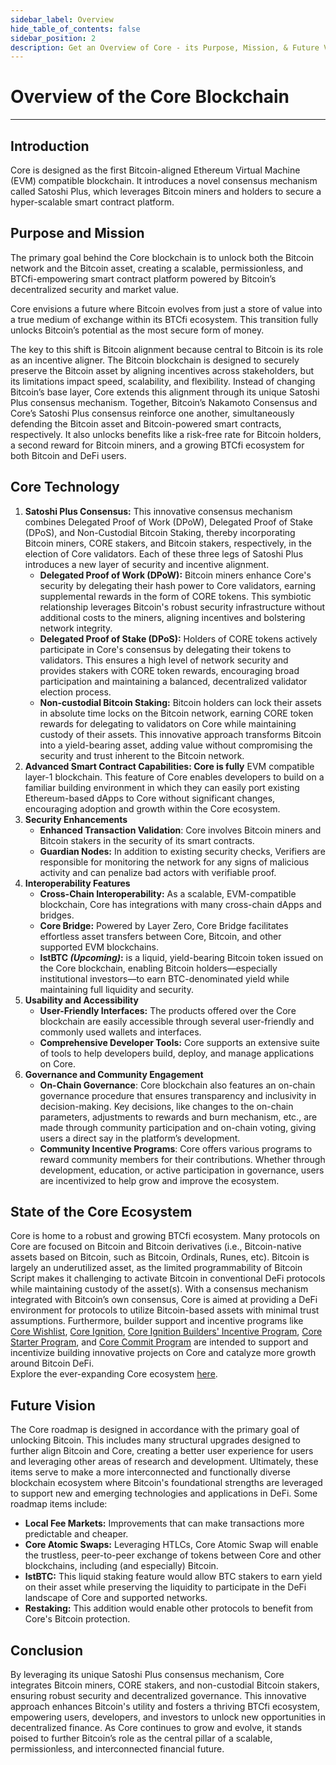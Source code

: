 ```yaml
---
sidebar_label: Overview
hide_table_of_contents: false
sidebar_position: 2
description: Get an Overview of Core - its Purpose, Mission, & Future Vision
---
```



# Overview of the Core Blockchain
---


## Introduction

Core is designed as the first Bitcoin-aligned Ethereum Virtual Machine (EVM) compatible blockchain. It introduces a novel consensus mechanism called Satoshi Plus, which leverages Bitcoin miners and holders to secure a hyper-scalable smart contract platform.

## Purpose and Mission

The primary goal behind the Core blockchain is to unlock both the Bitcoin network and the Bitcoin asset, creating a scalable, permissionless, and BTCfi-empowering smart contract platform powered by Bitcoin’s decentralized security and market value.

Core envisions a future where Bitcoin evolves from just a store of value into a true medium of exchange within its BTCfi ecosystem. This transition fully unlocks Bitcoin’s potential as the most secure form of money.

The key to this shift is Bitcoin alignment because central to Bitcoin is its role as an incentive aligner. The Bitcoin blockchain is designed to securely preserve the Bitcoin asset by aligning incentives across stakeholders, but its limitations impact speed, scalability, and flexibility. Instead of changing Bitcoin’s base layer, Core extends this alignment through its unique Satoshi Plus consensus mechanism. Together, Bitcoin’s Nakamoto Consensus and Core’s Satoshi Plus consensus reinforce one another, simultaneously defending the Bitcoin asset and Bitcoin-powered smart contracts, respectively. It also unlocks benefits like a risk-free rate for Bitcoin holders, a second reward for Bitcoin miners, and a growing BTCfi ecosystem for both Bitcoin and DeFi users.

## Core Technology

1. **Satoshi Plus Consensus:** This innovative consensus mechanism combines Delegated Proof of Work (DPoW), Delegated Proof of Stake (DPoS), and Non-Custodial Bitcoin Staking, thereby incorporating Bitcoin miners, CORE stakers, and Bitcoin stakers, respectively, in the election of Core validators. Each of these three legs of Satoshi Plus introduces a new layer of security and incentive alignment.  
   * **Delegated Proof of Work (DPoW):** Bitcoin miners enhance Core's security by delegating their hash power to Core validators, earning supplemental rewards in the form of CORE tokens. This symbiotic relationship leverages Bitcoin's robust security infrastructure without additional costs to the miners, aligning incentives and bolstering network integrity.  
   * **Delegated Proof of Stake (DPoS):** Holders of CORE tokens actively participate in Core's consensus by delegating their tokens to validators. This ensures a high level of network security and provides stakers with CORE token rewards, encouraging broad participation and maintaining a balanced, decentralized validator election process.  
   * **Non-custodial Bitcoin Staking:** Bitcoin holders can lock their assets in absolute time locks on the Bitcoin network, earning CORE token rewards for delegating to validators on Core while maintaining custody of their assets. This innovative approach transforms Bitcoin into a yield-bearing asset, adding value without compromising the security and trust inherent to the Bitcoin network.  
2. **Advanced Smart Contract Capabilities: Core is fully** EVM compatible layer-1 blockchain. This feature of Core enables developers to build on a familiar building environment in which they can easily port existing Ethereum-based dApps to Core without significant changes, encouraging adoption and growth within the Core ecosystem.  
3. **Security Enhancements**  
   * **Enhanced Transaction Validation**: Core involves Bitcoin miners and Bitcoin stakers in the security of its smart contracts.  
   * **Guardian Nodes:** In addition to existing security checks, Verifiers are responsible for monitoring the network for any signs of malicious activity and can penalize bad actors with verifiable proof.  
4. **Interoperability Features**  
   * **Cross-Chain Interoperability:** As a scalable, EVM-compatible blockchain, Core has integrations with many cross-chain dApps and bridges.  
   * **Core Bridge:** Powered by Layer Zero, Core Bridge facilitates effortless asset transfers between Core, Bitcoin, and other supported EVM blockchains.  
   * **lstBTC *(Upcoming)*:** is a liquid, yield-bearing Bitcoin token issued on the Core blockchain, enabling Bitcoin holders—especially institutional investors—to earn BTC-denominated yield while maintaining full liquidity and security.  
5. **Usability and Accessibility**  
   * **User-Friendly Interfaces:** The products offered over the Core blockchain are easily accessible through several user-friendly and commonly used wallets and interfaces.  
   * **Comprehensive Developer Tools:** Core supports an extensive suite of tools to help developers build, deploy, and manage applications on Core.  
6. **Governance and Community Engagement**  
   * **On-Chain Governance**: Core blockchain also features an on-chain governance procedure that ensures transparency and inclusivity in decision-making. Key decisions, like changes to the on-chain parameters, adjustments to rewards and burn mechanism, etc., are made through community participation and on-chain voting, giving users a direct say in the platform’s development.  
   * **Community Incentive Programs**: Core offers various programs to reward community members for their contributions. Whether through development, education, or active participation in governance, users are incentivized to help grow and improve the ecosystem.

## State of the Core Ecosystem

Core is home to a robust and growing BTCfi ecosystem. Many protocols on Core are focused on Bitcoin and Bitcoin derivatives (i.e., Bitcoin-native assets based on Bitcoin, such as Bitcoin, Ordinals, Runes, etc). Bitcoin is largely an underutilized asset, as the limited programmability of Bitcoin Script makes it challenging to activate Bitcoin in conventional DeFi protocols while maintaining custody of the asset(s). With a consensus mechanism integrated with Bitcoin’s own consensus, Core is aimed at providing a DeFi environment for protocols to utilize Bitcoin-based assets with minimal trust assumptions. Furthermore, builder support and incentive programs like [Core Wishlist](https://github.com/coredao-org/core-community-contributions/blob/main/Core-Wishlist.md), [Core Ignition](https://ignition.coredao.org/), [Core Ignition Builders' Incentive Program](https://coredao.org/initiatives/incentiveprogram), [Core Starter Program](https://coredao.org/initiatives/corestarterprogram), and [Core Commit Program](https://coredao.org/initiatives/commit-program) are intended to support and incentivize building innovative projects on Core and catalyze more growth around Bitcoin DeFi.  
Explore the ever-expanding Core ecosystem [here](https://coredao.org/explore/ecosystem).

## Future Vision

The Core roadmap is designed in accordance with the primary goal of unlocking Bitcoin. This includes many structural upgrades designed to further align Bitcoin and Core, creating a better user experience for users and leveraging other areas of research and development. Ultimately, these items serve to make a more interconnected and functionally diverse blockchain ecosystem where Bitcoin's foundational strengths are leveraged to support new and emerging technologies and applications in DeFi. Some roadmap items include:

* **Local Fee Markets:** Improvements that can make transactions more predictable and cheaper.  
* **Core Atomic Swaps:** Leveraging HTLCs, Core Atomic Swap will enable the trustless, peer-to-peer exchange of tokens between Core and other blockchains, including (and especially) Bitcoin.  
* **lstBTC:** This liquid staking feature would allow BTC stakers to earn yield on their asset while preserving the liquidity to participate in the DeFi landscape of Core and supported networks.  
* **Restaking:** This addition would enable other protocols to benefit from Core's Bitcoin protection.

## Conclusion

By leveraging its unique Satoshi Plus consensus mechanism, Core integrates Bitcoin miners, CORE stakers, and non-custodial Bitcoin stakers, ensuring robust security and decentralized governance. This innovative approach enhances Bitcoin's utility and fosters a thriving BTCfi ecosystem, empowering users, developers, and investors to unlock new opportunities in decentralized finance. As Core continues to grow and evolve, it stands poised to further Bitcoin’s role as the central pillar of a scalable, permissionless, and interconnected financial future.